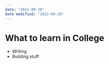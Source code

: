 ```yaml
---
date: "2022-09-26"
date modified: "2022-09-26"
---
```


# What to learn in College
- Writing
- Building stuff